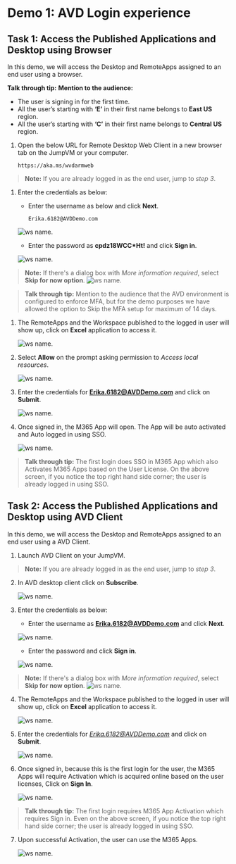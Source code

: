 # **Demo 1: AVD Login experience**


## **Task 1: Access the Published Applications and Desktop using Browser**

In this demo, we will access the Desktop and RemoteApps assigned to an end user using a browser.


**Talk through tip:**
   **Mention to the audience:**
 - The user is signing in for the first time. 
 - All the user’s starting with **‘E’** in their first name belongs to **East US** region. 
 - All the user’s starting with **‘C’** in their first name belongs to **Central US** region.

1. Open the below URL for Remote Desktop Web Client in a new browser tab on the JumpVM or your computer. 
      ```
      https://aka.ms/wvdarmweb
      ```

>**Note:** If you are already logged in as the end user, jump to *step 3*.

1. Enter the credentials as below:

   - Enter the username as below and click **Next**.
       ```
       Erika.6182@AVDDemo.com
       ```
   

   ![ws name.](media/img10.png)
   
   
   - Enter the password as **cpdz18WCC*Ht!** and click **Sign in**.
   

   ![ws name.](media/img11.png)


>**Note:** If there's a dialog box with *More information required*, select **Skip for now option**.
>![ws name.](media/img3.png)
>


>**Talk through tip:**
> Mention to the audience that the AVD environment is configured to enforce MFA, but for the demo purposes we have allowed the option to Skip the MFA setup for maximum of 14 days.


1. The RemoteApps and the Workspace published to the logged in user will show up, click on **Excel** application to access it.

   ![ws name.](media/img4.png)
   
1. Select **Allow** on the prompt asking permission to *Access local resources*.

   ![ws name.](media/img5.png)
   
1. Enter the credentials for **Erika.6182@AVDDemo.com** and click on **Submit**.

   ![ws name.](media/img6.png)

1. Once signed in, the M365 App will open. The App will be auto activated and Auto logged in using SSO.

   ![ws name.](media/img8.png)

>**Talk through tip:**
>The first login does SSO in M365 App which also Activates M365 Apps based on the User License.
>On the above screen, if you notice the top right hand side corner; the user is already logged in using SSO.



## **Task 2: Access the Published Applications and Desktop using AVD Client**

In this demo, we will access the Desktop and RemoteApps assigned to an end user using a AVD Client.


1. Launch AVD Client on your JumpVM.

>**Note:** If you are already logged in as the end user, jump to *step 3*.

2. In AVD desktop client click on **Subscribe**.

   ![ws name.](media/img9.png)

3. Enter the credentials as below:

   - Enter the username as **Erika.6182@AVDDemo.com** and click **Next**.
   

   ![ws name.](media/img10.png)
   
   
   - Enter the password and click **Sign in**.
   

   ![ws name.](media/img11.png)


>**Note:** If there's a dialog box with *More information required*, select **Skip for now option**.
>![ws name.](media/img12.png)
>

4. The RemoteApps and the Workspace published to the logged in user will show up, click on **Excel** application to access it.

   ![ws name.](media/img13.png)
   

5. Enter the credentials for *Erika.6182@AVDDemo.com* and click on **Submit**.

   ![ws name.](media/img14.png)

6. Once signed in, because this is the first login for the user, the M365 Apps will require Activation which is acquired online based on the user licenses, Click on **Sign In**.

   ![ws name.](media/img7.png)
   
>**Talk through tip:**
>The first login requires M365 App Activation which requires Sign in.
>Even on the above screen, if you notice the top right hand side corner; the user is already logged in using SSO.


7. Upon successful Activation, the user can use the M365 Apps. 

   ![ws name.](media/img15.png)
